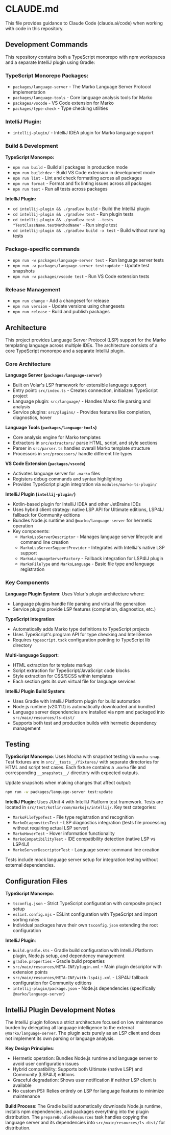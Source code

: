 # CLAUDE.md

This file provides guidance to Claude Code (claude.ai/code) when working with code in this repository.

## Development Commands

This repository contains both a TypeScript monorepo with npm workspaces and a separate IntelliJ plugin using Gradle:

### TypeScript Monorepo Packages:

- `packages/language-server` - The Marko Language Server Protocol implementation
- `packages/language-tools` - Core language analysis tools for Marko
- `packages/vscode` - VS Code extension for Marko
- `packages/type-check` - Type checking utilities

### IntelliJ Plugin:

- `intellij-plugin/` - IntelliJ IDEA plugin for Marko language support

### Build & Development

**TypeScript Monorepo:**

- `npm run build` - Build all packages in production mode
- `npm run build:dev` - Build VS Code extension in development mode
- `npm run lint` - Lint and check formatting across all packages
- `npm run format` - Format and fix linting issues across all packages
- `npm run test` - Run all tests across packages

**IntelliJ Plugin:**

- `cd intellij-plugin && ./gradlew build` - Build the IntelliJ plugin
- `cd intellij-plugin && ./gradlew test` - Run plugin tests
- `cd intellij-plugin && ./gradlew test --tests "TestClassName.testMethodName"` - Run single test
- `cd intellij-plugin && ./gradlew build -x test` - Build without running tests

### Package-specific commands

- `npm run -w packages/language-server test` - Run language server tests
- `npm run -w packages/language-server test:update` - Update test snapshots
- `npm run -w packages/vscode test` - Run VS Code extension tests

### Release Management

- `npm run change` - Add a changeset for release
- `npm run version` - Update versions using changesets
- `npm run release` - Build and publish packages

## Architecture

This project provides Language Server Protocol (LSP) support for the Marko templating language across multiple IDEs. The architecture consists of a core TypeScript monorepo and a separate IntelliJ plugin.

### Core Architecture

**Language Server (`packages/language-server`)**

- Built on Volar's LSP framework for extensible language support
- Entry point: `src/index.ts` - Creates connection, initializes TypeScript project
- Language plugin: `src/language/` - Handles Marko file parsing and analysis
- Service plugins: `src/plugins/` - Provides features like completion, diagnostics, hover

**Language Tools (`packages/language-tools`)**

- Core analysis engine for Marko templates
- Extractors in `src/extractors/` parse HTML, script, and style sections
- Parser in `src/parser.ts` handles overall Marko template structure
- Processors in `src/processors/` handle different file types

**VS Code Extension (`packages/vscode`)**

- Activates language server for `.marko` files
- Registers debug commands and syntax highlighting
- Provides TypeScript plugin integration via `modules/marko-ts-plugin/`

**IntelliJ Plugin (`intellij-plugin/`)**

- Kotlin-based plugin for IntelliJ IDEA and other JetBrains IDEs
- Uses hybrid client strategy: native LSP API for Ultimate editions, LSP4IJ fallback for Community editions
- Bundles Node.js runtime and `@marko/language-server` for hermetic operation
- Key components:
  - `MarkoLspServerDescriptor` - Manages language server lifecycle and command line creation
  - `MarkoLspServerSupportProvider` - Integrates with IntelliJ's native LSP support
  - `MarkoLanguageServerFactory` - Fallback integration for LSP4IJ plugin
  - `MarkoFileType` and `MarkoLanguage` - Basic file type and language registration

### Key Components

**Language Plugin System**: Uses Volar's plugin architecture where:

- Language plugins handle file parsing and virtual file generation
- Service plugins provide LSP features (completion, diagnostics, etc.)

**TypeScript Integration**:

- Automatically adds Marko type definitions to TypeScript projects
- Uses TypeScript's program API for type checking and IntelliSense
- Requires `typescript.tsdk` configuration pointing to TypeScript lib directory

**Multi-language Support**:

- HTML extraction for template markup
- Script extraction for TypeScript/JavaScript code blocks
- Style extraction for CSS/SCSS within templates
- Each section gets its own virtual file for language services

**IntelliJ Plugin Build System**:

- Uses Gradle with IntelliJ Platform plugin for build automation
- Node.js runtime (v20.11.1) is automatically downloaded and bundled
- Language server dependencies are installed via npm and packaged into `src/main/resources/ls-dist/`
- Supports both test and production builds with hermetic dependency management

## Testing

**TypeScript Monorepo**: Uses Mocha with snapshot testing via `mocha-snap`. Test fixtures are in `src/__tests__/fixtures/` with separate directories for HTML and script test cases. Each fixture contains a `.marko` file and corresponding `__snapshots__/` directory with expected outputs.

Update snapshots when making changes that affect output:

```bash
npm run -w packages/language-server test:update
```

**IntelliJ Plugin**: Uses JUnit 4 with IntelliJ Platform test framework. Tests are located in `src/test/kotlin/com/markojs/intellij/`. Key test categories:

- `MarkoFileTypeTest` - File type registration and recognition
- `MarkoDiagnosticsTest` - LSP diagnostics integration (tests file processing without requiring actual LSP server)
- `MarkoHoverTest` - Hover information functionality
- `MarkoCompatibilityTest` - IDE compatibility detection (native LSP vs LSP4IJ)
- `MarkoServerDescriptorTest` - Language server command line creation

Tests include mock language server setup for integration testing without external dependencies.

## Configuration Files

**TypeScript Monorepo**:

- `tsconfig.json` - Strict TypeScript configuration with composite project setup
- `eslint.config.mjs` - ESLint configuration with TypeScript and import sorting rules
- Individual packages have their own `tsconfig.json` extending the root configuration

**IntelliJ Plugin**:

- `build.gradle.kts` - Gradle build configuration with IntelliJ Platform plugin, Node.js setup, and dependency management
- `gradle.properties` - Gradle build properties
- `src/main/resources/META-INF/plugin.xml` - Main plugin descriptor with extension points
- `src/main/resources/META-INF/with-lsp4ij.xml` - LSP4IJ fallback configuration for Community editions
- `intellij-plugin/package.json` - Node.js dependencies (specifically `@marko/language-server`)

## IntelliJ Plugin Development Notes

The IntelliJ plugin follows a strict architecture focused on low maintenance burden by delegating all language intelligence to the external `@marko/language-server`. The plugin acts purely as an LSP client and does not implement its own parsing or language analysis.

**Key Design Principles**:

- Hermetic operation: Bundles Node.js runtime and language server to avoid user configuration issues
- Hybrid compatibility: Supports both Ultimate (native LSP) and Community (LSP4IJ) editions
- Graceful degradation: Shows user notification if neither LSP client is available
- No custom PSI: Relies entirely on LSP for language features to minimize maintenance

**Build Process**:
The Gradle build automatically downloads Node.js runtime, installs npm dependencies, and packages everything into the plugin distribution. The `prepareBundledResources` task handles copying the language server and its dependencies into `src/main/resources/ls-dist/` for distribution.
